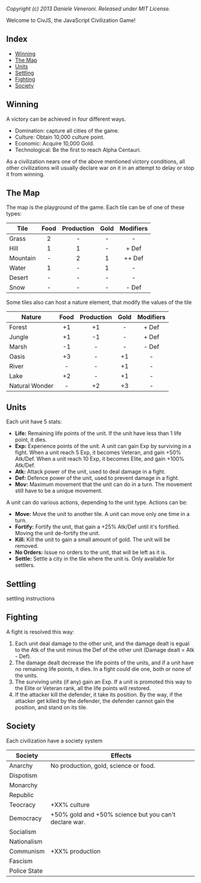 _Copyright (c) 2013 Daniele Veneroni. Released under MIT License._

Welcome to CivJS, the JavaScript Civilization Game!

## Index
* [Winning](#winning)
* [The Map](#the-map)
* [Units](#units)
* [Settling](#settling)
* [Fighting](#fighting)
* [Society](#society)

## Winning
A victory can be achieved in four different ways.

* Domination: capture all cities of the game.
* Culture: Obtain 10,000 culture point.
* Economic: Acquire 10,000 Gold.
* Technological: Be the first to reach Alpha Centauri. 

As a civilization nears one of the above mentioned victory conditions, all other civilizations will usually declare war on it in an attempt to delay or stop it from winning.

## The Map
The map is the playground of the game. Each tile can be of one of these types:

Tile | Food | Production | Gold | Modifiers
--- | :---: | :---: | :---: | :---:
Grass | 2 | - | - | -
Hill | 1 | 1 | - | + Def
Mountain | - | 2 | 1 | ++ Def
Water | 1 | - | 1 | -
Desert | - | - | - | -
Snow | - | - | - | - Def

Some tiles also can host a nature element, that modify the values of the tile

Nature | Food | Production | Gold | Modifiers
--- | :---: | :---: | :---: | :---:
Forest | +1 | +1 | - | + Def
Jungle | +1 | -1 | - | + Def
Marsh | -1 | - | - | - Def
Oasis | +3 | - | +1 | -
River | - | - | +1 | -
Lake | +2 | - | +1 | -
Natural Wonder | - | +2 | +3 | -

## Units
Each unit have 5 stats:

* **Life:** Remaining life points of the unit. If the unit have less than 1 life point, it dies.
* **Exp:** Experience points of the unit. A unit can gain Exp by surviving in a fight. When a unit reach 5 Exp, it becomes Veteran, and gain +50% Atk/Def. When a unit reach 10 Exp, it becomes Elite, and gain +100% Atk/Def.
* **Atk:** Attack power of the unit, used to deal damage in a fight.
* **Def:** Defence power of the unit, used to prevent damage in a fight.
* **Mov:** Maximum movement that the unit can do in a turn. The movement still have to be a unique movement.

A unit can do various actions, depending to the unit type. Actions can be:

* **Move:** Move the unit to another tile. A unit can move only one time in a turn.
* **Fortify:** Fortify the unit, that gain a +25% Atk/Def until it's fortified. Moving the unit de-fortify the unit.
* **Kill:** Kill the unit to gain a small amount of gold. The unit will be removed.
* **No Orders:** Issue no orders to the unit, that will be left as it is.
* **Settle:** Settle a city in the tile where the unit is. Only available for settlers.

## Settling
settling instructions

## Fighting
A fight is resolved this way:

1. Each unit deal damage to the other unit, and the damage dealt is egual to the Atk of the unit minus the Def of the other unit (Damage dealt = Atk - Def).
2. The damage dealt decrease the life points of the units, and if a unit have no remaining life points, it dies. In a fight could die one, both or none of the units.
3. The surviving units (if any) gain an Exp. If a unit is promoted this way to the Elite or Veteran rank, all the life points will restored.
4. If the attacker kill the defender, it take its position. By the way, if the attacker get killed by the defender, the defender cannot gain the position, and stand on its tile.

## Society
Each civilization have a society system

Society | Effects
--- | --- 
Anarchy | No production, gold, science or food.
Dispotism | 
Monarchy | 
Republic | 
Teocracy | +XX% culture
Democracy | +50% gold and +50% science but you can't declare war.
Socialism | 
Nationalism | 
Communism | +XX% production
Fascism | 
Police State | 
